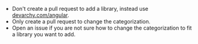* Don't create a pull request to add a library, instead use [devarchy.com/angular](https://devarchy.com/angular).
* Only create a pull request to change the categorization.
* Open an issue if you are not sure how to change the categorization to fit a library you want to add.
